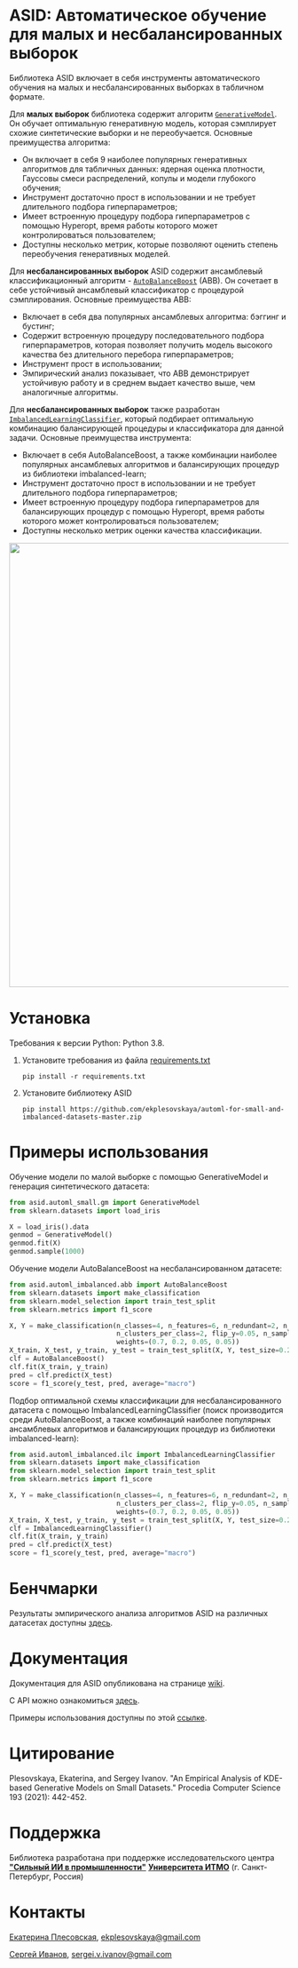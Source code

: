 
# ASID: Автоматическое обучение для малых и несбалансированных выборок
Библиотека ASID включает в себя инструменты автоматического обучения на малых и несбалансированных выборках в табличном формате.

Для **малых выборок** библиотека содержит алгоритм [`GenerativeModel`](https://github.com/ekplesovskaya/automl-for-small-and-imbalanced-datasets/blob/master/asid/automl_small/gm.py). Он обучает оптимальную генеративную модель, которая сэмплирует схожие синтетические выборки и не переобучается. Основные преимущества алгоритма:
* Он включает в себя 9 наиболее популярных генеративных алгоритмов для табличных данных: ядерная оценка плотности, Гауссовы смеси распределений, копулы и модели глубокого обучения;
* Инструмент достаточно прост в использовании и не требует длительного подбора гиперпараметров;
* Имеет встроенную процедуру подбора гиперпараметров с помощью Hyperopt, время работы которого может контролироваться пользователем;
* Доступны несколько метрик, которые позволяют оценить степень переобучения генеративных моделей.

Для **несбалансированных выборок** ASID содержит ансамблевый классификационный алгоритм - [`AutoBalanceBoost`](https://github.com/ekplesovskaya/automl-for-small-and-imbalanced-datasets/blob/master/asid/automl_imbalanced/abb.py) (ABB). Он сочетает в себе устойчивый ансамблевый классификатор с процедурой сэмплирования. Основные преимущества ABB:
* Включает в себя два популярных ансамблевых алгоритма: бэггинг и бустинг;
* Содержит встроенную процедуру последовательного подбора гиперпараметров, которая позволяет получить модель высокого качества без длительного перебора гиперпараметров;
* Инструмент прост в использовании;
* Эмпирический анализ показывает, что ABB демонстрирует устойчивую работу и в среднем выдает качество выше, чем аналогичные алгоритмы.

Для **несбалансированных выборок** также разработан [`ImbalancedLearningClassifier`](https://github.com/ekplesovskaya/automl-for-small-and-imbalanced-datasets/blob/master/asid/automl_imbalanced/ilc.py), который подбирает оптимальную комбинацию балансирующей процедуры и классификатора для данной задачи. Основные преимущества инструмента:
* Включает в себя AutoBalanceBoost, а также комбинации наиболее популярных ансамблевых алгоритмов и балансирующих процедур из библиотеки imbalanced-learn;
* Инструмент достаточно прост в использовании и не требует длительного подбора гиперпараметров;
* Имеет встроенную процедуру подбора гиперпараметров для балансирующих процедур с помощью Hyperopt, время работы которого может контролироваться пользователем;
* Доступны несколько метрик оценки качества классификации.

<img src='https://user-images.githubusercontent.com/54841419/207874240-c961a176-1d29-4e7c-8107-47ff3ede8711.png' width='800'>

# Установка
Требования к версии Python: Python 3.8.

1. Установите требования из файла [requirements.txt](https://github.com/ekplesovskaya/automl-for-small-and-imbalanced-datasets/blob/master/requirements.txt)

    ```
    pip install -r requirements.txt
    ```
2. Установите библиотеку ASID
    ```
    pip install https://github.com/ekplesovskaya/automl-for-small-and-imbalanced-datasets-master.zip
    ```
# Примеры использования
Обучение модели по малой выборке с помощью GenerativeModel и генерация синтетического датасета:
```python
from asid.automl_small.gm import GenerativeModel
from sklearn.datasets import load_iris

X = load_iris().data
genmod = GenerativeModel()
genmod.fit(X)
genmod.sample(1000)
```
Обучение модели AutoBalanceBoost на несбалансированном датасете:
```python
from asid.automl_imbalanced.abb import AutoBalanceBoost
from sklearn.datasets import make_classification
from sklearn.model_selection import train_test_split
from sklearn.metrics import f1_score

X, Y = make_classification(n_classes=4, n_features=6, n_redundant=2, n_repeated=0, n_informative=4,
                           n_clusters_per_class=2, flip_y=0.05, n_samples=700, random_state=45,
                           weights=(0.7, 0.2, 0.05, 0.05))
X_train, X_test, y_train, y_test = train_test_split(X, Y, test_size=0.2, random_state=42)
clf = AutoBalanceBoost()
clf.fit(X_train, y_train)
pred = clf.predict(X_test)
score = f1_score(y_test, pred, average="macro")
```
Подбор оптимальной схемы классификации для несбалансированного датасета с помощью ImbalancedLearningClassifier (поиск производится среди AutoBalanceBoost, а также комбинаций наиболее популярных ансамблевых алгоритмов и балансирующих процедур из библиотеки imbalanced-learn):
```python
from asid.automl_imbalanced.ilc import ImbalancedLearningClassifier
from sklearn.datasets import make_classification
from sklearn.model_selection import train_test_split
from sklearn.metrics import f1_score

X, Y = make_classification(n_classes=4, n_features=6, n_redundant=2, n_repeated=0, n_informative=4,
                           n_clusters_per_class=2, flip_y=0.05, n_samples=700, random_state=45,
                           weights=(0.7, 0.2, 0.05, 0.05))
X_train, X_test, y_train, y_test = train_test_split(X, Y, test_size=0.2, random_state=42)
clf = ImbalancedLearningClassifier()
clf.fit(X_train, y_train)
pred = clf.predict(X_test)
score = f1_score(y_test, pred, average="macro")
```
# Бенчмарки
Результаты эмпирического анализа алгоритмов ASID на различных датасетах доступны [здесь](https://github.com/ekplesovskaya/automl-for-small-and-imbalanced-datasets/wiki/5.-Benchmarks).
# Документация
Документация для ASID опубликована на странице [wiki](https://github.com/ekplesovskaya/automl-for-small-and-imbalanced-datasets/wiki).

С API можно ознакомиться [здесь](https://ekplesovskaya.github.io/automl-for-small-and-imbalanced-datasets/api/asid/index.html).

Примеры использования доступны по этой [ссылке](https://github.com/ekplesovskaya/automl-for-small-and-imbalanced-datasets/tree/master/examples).
# Цитирование
Plesovskaya, Ekaterina, and Sergey Ivanov. "An Empirical Analysis of KDE-based Generative Models on Small Datasets." Procedia Computer Science 193 (2021): 442-452.
# Поддержка
Библиотека разработана при поддержке исследовательского центра [**"Сильный ИИ в промышленности"**](<https://sai.itmo.ru/>) [**Университета ИТМО**](https://itmo.ru) (г. Санкт-Петербург, Россия)
# Контакты
[Екатерина Плесовская](https://scholar.google.com/citations?user=PdydDtQAAAAJ&hl=ru), ekplesovskaya@gmail.com

[Сергей Иванов](https://scholar.google.com/citations?user=BkNV9w0AAAAJ&hl=ru), sergei.v.ivanov@gmail.com